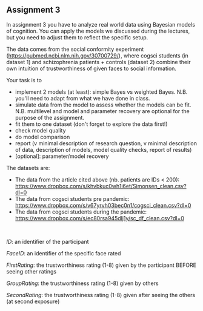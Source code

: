 ## Assignment 3

In assignment 3 you have to analyze real world data using Bayesian models of cognition. You can apply the models we discussed during the lectures, but you need to adjust them to reflect the specific setup.

The data comes from the social conformity experiment (https://pubmed.ncbi.nlm.nih.gov/30700729/), where cogsci students (in dataset 1) and schizophrenia patients + controls (dataset 2) combine their own intuition of trustworthiness of given faces to social information.

Your task is to

* implement 2 models (at least): simple Bayes vs weighted Bayes. N.B. you'll need to adapt from what we have done in class.
* simulate data from the model to assess whether the models can be fit.
N.B. multilevel and model and parameter recovery are optional for the purpose of the assignment.
* fit them to one dataset (don't forget to explore the data first!)
* check model quality
* do model comparison
* report (v minimal description of research question, v minimal description of data, description of models, model quality checks, report of results)
* [optional]: parameter/model recovery

The datasets are:

* The data from the article cited above (nb. patients are IDs < 200): https://www.dropbox.com/s/khvbkuc0wh1i6et/Simonsen_clean.csv?dl=0
* The data from cogsci students pre pandemic: https://www.dropbox.com/s/v67yrvh03bec0n1/cogsci_clean.csv?dl=0
* The data from cogsci students during the pandemic: https://www.dropbox.com/s/ec80rsa945dlj1y/sc_df_clean.csv?dl=0

<br>

*ID*: an identifier of the participant

*FaceID*: an identifier of the specific face rated

*FirstRating*: the trustworthiness rating (1-8) given by the participant BEFORE seeing other ratings   

*GroupRating*: the trustworthiness rating (1-8) given by others

*SecondRating*: the trustworthiness rating (1-8) given after seeing the others (at second exposure)